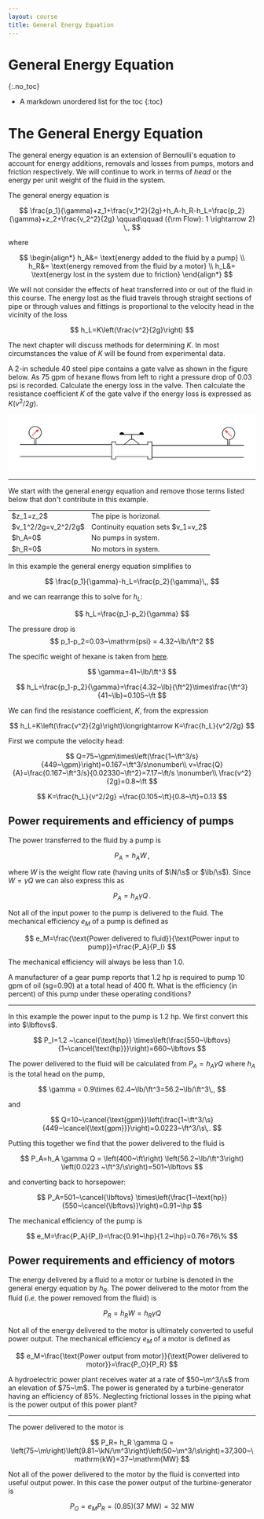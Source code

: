 ```yaml
---
layout: course
title: General Energy Equation
---
```



# General Energy Equation
{:.no_toc}

* A markdown unordered list for the toc
{:toc}

# The General Energy Equation

The general energy equation is an extension of Bernoulli's equation to account for energy additions, removals and losses from pumps, motors and friction respectively.  We will continue to work in terms of *head* or the energy per unit weight of the fluid in the system.  

The general energy equation is

$$
\frac{p_1}{\gamma}+z_1+\frac{v_1^2}{2g}+h_A-h_R-h_L=\frac{p_2}{\gamma}+z_2+\frac{v_2^2}{2g} \qquad\qquad ({\rm Flow}: 1 \rightarrow 2)
\,,
$$

where

$$
\begin{align*}
h_A&= \text{energy added to the fluid by a pump} \\
h_R&= \text{energy removed from the fluid by a motor} \\
h_L&= \text{energy lost in the system due to friction}
\end{align*}
$$

We will not consider the effects of heat transferred into or out of the fluid in this course.  The energy lost as the fluid travels through straight sections of pipe or through values and fittings is proportional to the velocity head in the vicinity of the loss

$$
h_L=K\left(\frac{v^2}{2g}\right)
$$

The next chapter will discuss methods for determining $K$.  In most circumstances the value of $K$ will be found from experimental data.


<div class="example">

A 2-in schedule 40 steel pipe contains a gate valve as shown in the figure below. As 75 gpm of hexane flows from left to right a pressure drop of 0.03 psi is recorded.  Calculate the energy loss in the valve.  Then calculate the resistance coefficient $K$ of the gate valve if the energy loss is expressed as $K\left(v^2/2g\right)$.

<img src="img/minorloss.svg" alt="Minor Loss from gate valve">

<hr>

We start with the general energy equation and remove those terms listed below that don't contribute in this example.  

<table class="table">
<tr><td>$z_1=z_2$</td><td>The pipe is horizonal.</td></tr>
<tr><td>$v_1^2/2g=v_2^2/2g$</td><td>Continuity equation sets $v_1=v_2$</td></tr>
<tr><td>$h_A=0$</td><td>No pumps in system.</td></tr>
<tr><td>$h_R=0$</td><td>No motors in system.</td></tr>
</table>

In this example the general energy equation simplifies to

$$
\frac{p_1}{\gamma}-h_L=\frac{p_2}{\gamma}\,,
$$

and we can rearrange this to solve for $h_L$:

$$
h_L=\frac{p_1-p_2}{\gamma}
$$

The pressure drop is
$$
p_1-p_2=0.03~\mathrm{psi} = 4.32~\lb/\ft^2
$$

The specific weight of hexane is taken from <a href="https://kdusling.github.io/teaching/Applied-Fluids/PropertiesOfCommonLiquids.html">here</a>.

$$
\gamma=41~\lb/\ft^3
$$

$$
h_L=\frac{p_1-p_2}{\gamma}=\frac{4.32~\lb}{\ft^2}\times\frac{\ft^3}{41~\lb}=0.105~\ft
$$

We can find the resistance coefficient, $K$, from the expression

$$
h_L=K\left(\frac{v^2}{2g}\right)\longrightarrow K=\frac{h_L}{v^2/2g}
$$

First we compute the velocity head:

$$
Q=75~\gpm\times\left(\frac{1~\ft^3/s}{449~\gpm}\right)=0.167~\ft^3/s\nonumber\\
v=\frac{Q}{A}=\frac{0.167~\ft^3/s}{0.02330~\ft^2}=7.17~\ft/s \nonumber\\
\frac{v^2}{2g}=0.8~\ft
$$

$$
K=\frac{h_L}{v^2/2g} =\frac{0.105~\ft}{0.8~\ft}=0.13
$$

</div>

## Power requirements and efficiency of pumps

The power transferred to the fluid by a pump is

$$
P_A=h_A W\,,
$$

where $W$ is the weight flow rate (having units of $\N/\s$ or $\lb/\s$).  Since $W=\gamma Q$ we can also express this as

$$
P_A=h_A \gamma Q\,.
$$

Not all of the input power to the pump is delivered to the fluid.
The mechanical efficiency $e_M$ of a pump is defined as

$$
e_M=\frac{\text{Power delivered to fluid}}{\text{Power input to pump}}=\frac{P_A}{P_I}
$$

The mechanical efficiency will always be less than 1.0.


<div class="example">

A manufacturer of a gear pump reports that 1.2 hp is required to pump 10 gpm of oil (sg=0.90) at a total head of 400 ft.  What is the efficiency (in percent) of this pump under these operating conditions?

<hr>

In this example the power input to the pump is 1.2 hp.  We first convert this into $\lbftovs$.

$$
P_I=1.2 ~\cancel{\text{hp}} \times\left(\frac{550~\lbftovs}{1~\cancel{\text{hp}}}\right)=660~\lbftovs
$$

The power delivered to the fluid will be calculated from $P_A=h_A \gamma Q$ where $h_A$ is the total head on the pump,

$$
\gamma = 0.9\times 62.4~\lb/\ft^3=56.2~\lb/\ft^3\,,
$$

and

$$
Q=10~\cancel{\text{gpm}}\left(\frac{1~\ft^3/\s}{449~\cancel{\text{gpm}}}\right)=0.0223~\ft^3/\s\,.
$$

Putting this together we find that the power delivered to the fluid is

$$
P_A=h_A \gamma Q = \left(400~\ft\right) \left(56.2~\lb/\ft^3\right) \left(0.0223 ~\ft^3/\s\right)=501~\lbftovs
$$

and converting back to horsepower:

$$
P_A=501~\cancel{\lbftovs} \times\left(\frac{1~\text{hp}}{550~\cancel{\lbftovs}}\right)=0.91~\hp
$$

The mechanical efficiency of the pump is

$$
e_M=\frac{P_A}{P_I}=\frac{0.91~\hp}{1.2~\hp}=0.76=76\%
$$

</div>



## Power requirements and efficiency of motors

The energy delivered by a fluid to a motor or turbine is denoted in the general energy equation by $h_R$.  The power delivered to the motor from the fluid ($i.e.$ the power removed from the fluid) is

$$
P_R=h_R W = h_R \gamma Q
$$

Not all of the energy delivered to the motor is ultimately converted to useful power output.  The mechanical efficiency $e_M$ of a motor is defined as

$$
e_M=\frac{\text{Power output from motor}}{\text{Power delivered to motor}}=\frac{P_O}{P_R}
$$

<div class="example">

A hydroelectric power plant receives water at a rate of $50~\m^3/\s$ from an elevation of $75~\m$. The power is generated by a turbine-generator having an efficiency of 85%.  Neglecting frictional losses in the piping what is the power output of this power plant?

<hr>

The power delivered to the motor is

$$
P_R= h_R \gamma Q = \left(75~\m\right)\left(9.81~\kN/\m^3\right)\left(50~\m^3/\s\right)=37,300~\mathrm{kW}=37~\mathrm{MW}
$$

Not all of the power delivered to the motor by the fluid is converted into useful output power.  In this case the power output of the turbine-generator is

$$
P_O=e_M P_R = \left(0.85\right)\left(37~\mathrm{MW}\right)=32~\mathrm{MW}
$$

</div>
